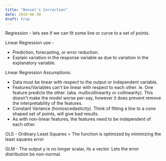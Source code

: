 ```yaml
---
title: "Bessel's Correction"
date: 2019-06-30
draft: true
---
```


Regression - lets see if we can fit some line or curve to a set of points. 

Linear Regression use - 
* Prediction, forecasting, or error reduction.
* Explain variation in the response variable as due to variation in the explanatory variable. 

Linear Regression Assumptions:
* Data must be linear with respect to the output or independent variable.
* Features/Variables can't be linear with respect to each other. ie. One feature predicts the other. (aka. multicollinearity or collinearity). This doesn't make the model worse per-say, however it does prevent remove the interpretability of the features.
* Constant Variance (homoscedasticity). Think of fitting a line to a cone shaped set of points, will give bad results.
* As with non-linear features, the features need to be independent of each other.


OLS - Ordinary Least Squares = The function is optimized by minimizing the least squares error

GLM - The output y is no longer scalar, its a vector. Lets the error distribution be non-normal. 